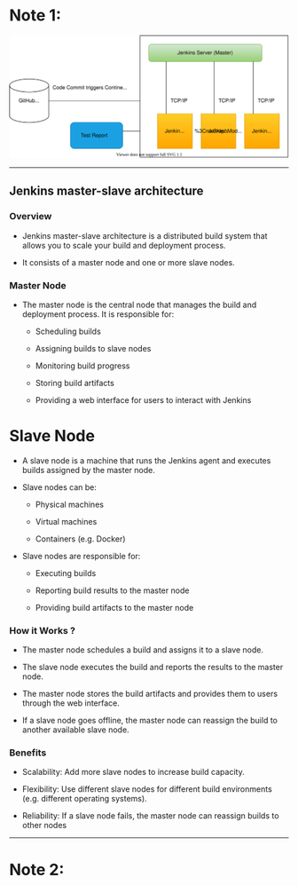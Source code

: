 # Note 1:

<img src="archi.svg">

<hr>


## Jenkins master-slave architecture

### Overview

+ Jenkins master-slave architecture is a distributed build system that allows you to scale your build and deployment process.

+ It consists of a master node and one or more slave nodes.


### Master Node

+ The master node is the central node that manages the build and deployment process.
It is responsible for:


   + Scheduling builds

   + Assigning builds to slave nodes

   + Monitoring build progress

   + Storing build artifacts

   + Providing a web interface for users to interact with Jenkins


# Slave Node

+ A slave node is a machine that runs the Jenkins agent and executes builds assigned by the master node.

+ Slave nodes can be:


    + Physical machines

    + Virtual machines

    + Containers (e.g. Docker)

+ Slave nodes are responsible for:

    + Executing builds

    + Reporting build results to the master node

    + Providing build artifacts to the master node

### How it Works ?

    
+ The master node schedules a build and assigns it to a slave node.
    
+ The slave node executes the build and reports the results to the master node.
    
+ The master node stores the build artifacts and provides them to users through the web interface.
    
+ If a slave node goes offline, the master node can reassign the build to another available slave node.



### Benefits

+ Scalability: Add more slave nodes to increase build capacity.

+ Flexibility: Use different slave nodes for different build environments (e.g. different operating systems).

+ Reliability: If a slave node fails, the master node can reassign builds to other nodes

<hr>


# Note 2:

